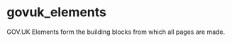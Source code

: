 govuk_elements
==============

GOV.UK Elements form the building blocks from which all pages are made.
